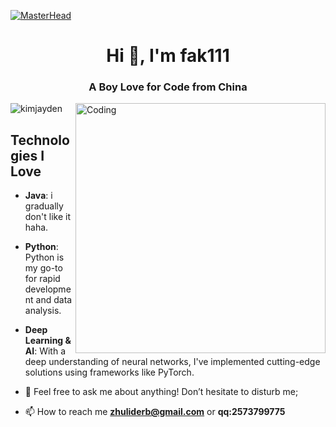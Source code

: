 [![MasterHead](https://visme.co/blog/wp-content/uploads/2019/10/animated-presentation-software-header.gif)]()

<h1 align="center">Hi 👋, I'm fak111 </h1>
<h3 align="center"><h3 align="center"><strong>A Boy</strong> Love for Code from China</h3>
</h3>
<img align="right" alt="Coding" width="400" src="https://miro.medium.com/max/680/0*7Q3yvSIv_t0ioJ-Z.gif"/>

<p align="left"> <img src="https://komarev.com/ghpvc/?username=kimjayden&label=Profile%20views&color=0e75b6&style=flat" alt="kimjayden" /> </p>

## Technologies I Love
- **Java**: i gradually don't like it haha. 
- **Python**: Python is my go-to for rapid development and data analysis. 
- **Deep Learning & AI**: With a deep understanding of neural networks, I've implemented cutting-edge solutions using frameworks like PyTorch.

- 💬 Feel free to ask me about anything! Don’t hesitate to disturb me;

- 📫 How to reach me **zhuliderb@gmail.com** or **qq:2573799775**


